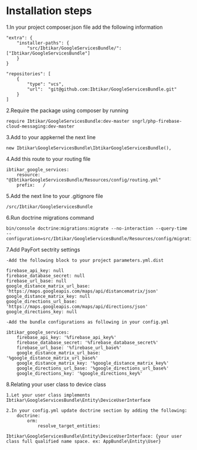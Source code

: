 Installation steps
==================

1.In your project composer.json file add the following information

    "extra": {
        "installer-paths": {
            "src/Ibtikar/GoogleServicesBundle/": ["Ibtikar/GoogleServicesBundle"]
        }
    }

    "repositories": [
        {
            "type": "vcs",
            "url":  "git@github.com:Ibtikar/GoogleServicesBundle.git"
        }
    ]

2.Require the package using composer by running

    require Ibtikar/GoogleServicesBundle:dev-master sngrl/php-firebase-cloud-messaging:dev-master

3.Add to your appkernel the next line

    new Ibtikar\GoogleServicesBundle\IbtikarGoogleServicesBundle(),

4.Add this route to your routing file

    ibtikar_google_services:
        resource: "@IbtikarGoogleServicesBundle/Resources/config/routing.yml"
        prefix:   /

5.Add the next line to your .gitignore file

    /src/Ibtikar/GoogleServicesBundle

6.Run doctrine migrations command

    bin/console doctrine:migrations:migrate --no-interaction --query-time --configuration=src/Ibtikar/GoogleServicesBundle/Resources/config/migrations.yml

7.Add PayFort sectrity settings

    -Add the following block to your project parameters.yml.dist

    firebase_api_key: null
    firebase_database_secret: null
    firebase_url_base: null
    google_distance_matrix_url_base: 'https://maps.googleapis.com/maps/api/distancematrix/json'
    google_distance_matrix_key: null
    google_directions_url_base: 'https://maps.googleapis.com/maps/api/directions/json'
    google_directions_key: null

    -Add the bundle configurations as following in your config.yml

    ibtikar_google_services:
        firebase_api_key: '%firebase_api_key%'
        firebase_database_secret: '%firebase_database_secret%'
        firebase_url_base: '%firebase_url_base%'
        google_distance_matrix_url_base: '%google_distance_matrix_url_base%'
        google_distance_matrix_key: '%google_distance_matrix_key%'
        google_directions_url_base: '%google_directions_url_base%'
        google_directions_key: '%google_directions_key%'

8.Relating your user class to device class

    1.Let your user class implements Ibtikar\GoogleServicesBundle\Entity\DeviceUserInterface

    2.In your config.yml update doctrine section by adding the following:
        doctrine:
            orm:
                resolve_target_entities:
                    Ibtikar\GoogleServicesBundle\Entity\DeviceUserInterface: {your user class full qualified name space. ex: AppBundle\Entity\User}
